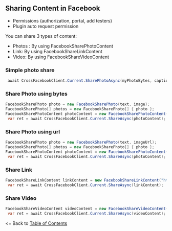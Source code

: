 ## Sharing Content  in Facebook

* Permissions (authorization, portal, add testers)
* Plugin auto request permission

You can share 3 types of content:

* Photos : By using FacebookSharePhotoContent
* Link: By using FacebookShareLinkContent
* Video: By using FacebookShareVideoContent

### Simple photo share
```cs
 await CrossFacebookClient.Current.SharePhotoAsync(myPhotoBytes, captionText);
```

### Share Photo using bytes
```cs
FacebookSharePhoto photo = new FacebookSharePhoto(text, image);
FacebookSharePhoto[] photos = new FacebookSharePhoto[] { photo };                    
FacebookSharePhotoContent photoContent = new FacebookSharePhotoContent(photos);
 var ret = await CrossFacebookClient.Current.ShareAsync(photoContent);
```

### Share Photo using url
```cs
FacebookSharePhoto photo = new FacebookSharePhoto(text, imageUrl);
FacebookSharePhoto[] photos = new FacebookSharePhoto[] { photo };                    
FacebookSharePhotoContent photoContent = new FacebookSharePhotoContent(photos);
 var ret = await CrossFacebookClient.Current.ShareAsync(photoContent);
```

### Share Link
```cs               
FacebookShareLinkContent linkContent = new FacebookShareLinkContent("http://www.github.com/crossgeeks");
 var ret = await CrossFacebookClient.Current.ShareAsync(linkContent);
```

### Share Video
```cs               
FacebookShareVideoContent videoContent = new FacebookShareVideoContent(filePath);
 var ret = await CrossFacebookClient.Current.ShareAsync(videoContent);
```

<= Back to [Table of Contents](../README.md)
